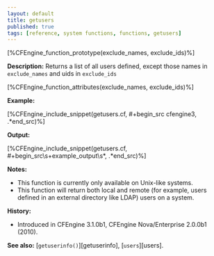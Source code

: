 ```yaml
---
layout: default
title: getusers
published: true
tags: [reference, system functions, functions, getusers]
---
```


[%CFEngine_function_prototype(exclude_names, exclude_ids)%]

**Description:** Returns a list of all users defined, except those names in `exclude_names` and uids in `exclude_ids`

[%CFEngine_function_attributes(exclude_names, exclude_ids)%]

**Example:**

[%CFEngine_include_snippet(getusers.cf, #\+begin_src cfengine3, .*end_src)%]

**Output:**

[%CFEngine_include_snippet(getusers.cf, #\+begin_src\s+example_output\s*, .*end_src)%]

**Notes:**

* This function is currently only available on Unix-like systems.
* This function will return both local and remote (for example, users defined in an external directory like LDAP) users on a system.

**History:**

* Introduced in CFEngine 3.1.0b1, CFEngine Nova/Enterprise 2.0.0b1 (2010).

**See also:** [`getuserinfo()`][getuserinfo], [`users`][users].
